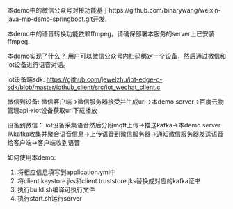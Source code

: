 
本demo中的微信公众号对接功能基于https://github.com/binarywang/weixin-java-mp-demo-springboot.git开发.

本demo中的语音转换功能依赖ffmpeg，请确保部署本服务的server上已安装ffmpeg.

本demo实现了什么？
用户可以微信公众号内扫码绑定一个设备，然后通过微信和iot设备进行语音对话。

iot设备端sdk: https://github.com/jewelzhu/iot-edge-c-sdk/blob/master/iothub_client/src/iot_wechat_client.c

微信到设备:
微信客户端->微信服务器接受并生成url->本demo server->百度云物管理api->iot设备获取url下载播放

设备到微信：
iot设备采集语音然后分段mqtt上传->推送kafka->本demo server从kafka收集并聚合语音信息->上传语音到微信服务器->通知微信服务器发送语音给客户端->客户端收到语音

如何使用本demo:

1. 将相应信息填写到application.yml中
2. 将client.keystore.jks和client.truststore.jks替换成对应的kafka证书
3. 执行build.sh编译可执行文件
4. 执行start.sh运行server
